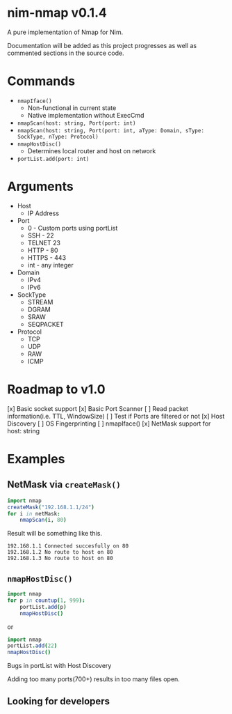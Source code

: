 # nim-nmap v0.1.4

A pure implementation of Nmap for Nim.

Documentation will be added as this project progresses as well as commented sections in the source code.

# Commands

* `nmapIface()`
	* Non-functional in current state
	* Native implementation without ExecCmd
* `nmapScan(host: string, Port(port: int)`
* `nmapScan(host: string, Port(port: int, aType: Domain, sType: SockType, nType: Protocol)`
* `nmapHostDisc()`
	* Determines local router and host on network
* `portList.add(port: int)`

# Arguments


* Host
	* IP Address
* Port
	* 0 - Custom ports using portList
	* SSH - 22
	* TELNET 23
	* HTTP - 80
	* HTTPS - 443
	* int - any integer
* Domain
    * IPv4
    * IPv6
* SockType
    * STREAM
    * DGRAM
    * SRAW
    * SEQPACKET
* Protocol
    * TCP
    * UDP
    * RAW
    * ICMP

# Roadmap to v1.0

[x] Basic socket support
[x] Basic Port Scanner
[ ] Read packet information(i.e. TTL, WindowSize)
[ ] Test if Ports are filtered or not
[x] Host Discovery
[ ] OS Fingerprinting
[ ] nmapIface()
[x] NetMask support for host: string

# Examples

## NetMask via `createMask()`

```nim
import nmap
createMask("192.168.1.1/24") 
for i in netMask:
    nmapScan(i, 80)
```

Result will be something like this.
```
192.168.1.1 Connected succesfully on 80
192.168.1.2 No route to host on 80
192.168.1.3 No route to host on 80
```

## `nmapHostDisc()`

```nim
import nmap
for p in countup(1, 999):
    portList.add(p)
    nmapHostDisc()
```

or

```nim
import nmap
portList.add(22)
nmapHostDisc()
```

Bugs in portList with Host Discovery

Adding too many ports(700+) results in too many files open.


## Looking for developers ##

